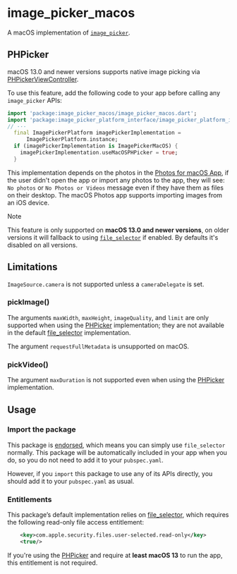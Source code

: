 # image\_picker\_macos

A macOS implementation of [`image_picker`][1].

## PHPicker

macOS 13.0 and newer versions supports native image picking via [PHPickerViewController][5].

To use this feature, add the following code to your app before calling any `image_picker` APIs:

<?code-excerpt "main.dart (phpicker-example)"?>
```dart
import 'package:image_picker_macos/image_picker_macos.dart';
import 'package:image_picker_platform_interface/image_picker_platform_interface.dart';
// ···
  final ImagePickerPlatform imagePickerImplementation =
      ImagePickerPlatform.instance;
  if (imagePickerImplementation is ImagePickerMacOS) {
    imagePickerImplementation.useMacOSPHPicker = true;
  }
```

This implementation depends on the photos in the [Photos for macOS App][6],
if the user didn't open the app or import any photos to the app,
they will see: `No photos` or `No Photos or Videos` message even if they
have them as files on their desktop. The macOS Photos app supports importing images from an iOS device.

> [!NOTE]
> This feature is only supported on **macOS 13.0 and newer versions**, on older versions it will fallback to using [`file_selector`][3] if enabled.
> By defaults it's disabled on all versions.

## Limitations

`ImageSource.camera` is not supported unless a `cameraDelegate` is set.

### pickImage()
The arguments `maxWidth`, `maxHeight`, `imageQuality`, and `limit` are only supported when using the [PHPicker](#phpicker) implementation; they are not available in the default [file_selector][5] implementation.

The argument `requestFullMetadata` is unsupported on macOS.

### pickVideo()
The argument `maxDuration` is not supported even when using the [PHPicker](#phpicker) implementation.

## Usage

### Import the package

This package is [endorsed][2], which means you can simply use `file_selector`
normally. This package will be automatically included in your app when you do,
so you do not need to add it to your `pubspec.yaml`.

However, if you `import` this package to use any of its APIs directly, you
should add it to your `pubspec.yaml` as usual.

### Entitlements

This package’s default implementation relies on [file_selector][3],
which requires the following read-only file access entitlement:
```xml
    <key>com.apple.security.files.user-selected.read-only</key>
    <true/>
```

If you're using the [PHPicker](#phpicker) and require at **least macOS 13** to run the app, this entitlement is not required.

[1]: https://pub.dev/packages/image_picker
[2]: https://flutter.dev/to/endorsed-federated-plugin
[3]: https://pub.dev/packages/file_selector
[4]: https://flutter.dev/to/macos-entitlements
[5]: https://developer.apple.com/documentation/photokit/phpickerviewcontroller
[6]: https://www.apple.com/in/macos/photos/
